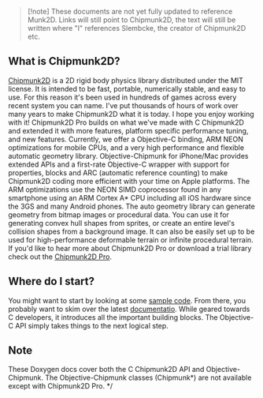 > [!note] These documents are not yet fully updated to reference Munk2D. Links
> will still point to Chipmunk2D, the text will still be written where "I"
> references Slembcke, the creator of Chipmunk2D etc.

## What is Chipmunk2D?

[Chipmunk2D](http://chipmunk2d.net) is a 2D rigid body physics library
distributed under the MIT license. It is intended to be fast, portable,
numerically stable, and easy to use. For this reason it's been used in hundreds
of games across every recent system you can name. I've put thousands of hours of
work over many years to make Chipmunk2D what it is today. I hope you enjoy
working with it! Chipmunk2D Pro builds on what we've made with C Chipmunk2D and
extended it with more features, platform specific performance tuning, and new
features. Currently, we offer a Objective-C binding, ARM NEON optimizations for
mobile CPUs, and a very high performance and flexible automatic geometry
library. Objective-Chipmunk for iPhone/Mac provides extended APIs and a
first-rate Objective-C wrapper with support for properties, blocks and ARC
(automatic reference counting) to make Chipmunk2D coding more efficient with
your time on Apple platforms. The ARM optimizations use the NEON SIMD
coprocessor found in any smartphone using an ARM Cortex A\* CPU including all
iOS hardware since the 3GS and many Android phones. The auto geometry library
can generate geometry from bitmap images or procedural data. You can use it for
generating convex hull shapes from sprites, or create an entire level's
collision shapes from a background image. It can also be easily set up to be
used for high-performance deformable terrain or infinite procedural terrain. If
you'd like to hear more about Chipmunk2D Pro or download a trial library check
out the [Chipmunk2D Pro](http://chipmunk-physics.net/chipmunkPro.php).

## Where do I start?

You might want to start by looking at some
[sample code](http://chipmunk-physics.net/downloads.php). From there, you
probably want to skim over the latest
[documentatio](http://files.slembcke.net/chipmunk/release/ChipmunkLatest-Docs/).
While geared towards C developers, it introduces all the important building
blocks. The Objective-C API simply takes things to the next logical step.

## Note

These Doxygen docs cover both the C Chipmunk2D API and Objective-Chipmunk. The
Objective-Chipmunk classes (Chipmunk*) are not available except with Chipmunk2D
Pro. */
